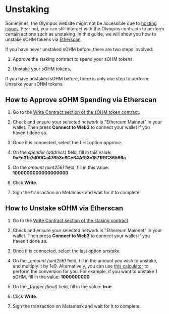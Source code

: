 # Unstaking

Sometimes, the Olympus website might not be accessible due to [hosting issues](https://twitter.com/FleekHQ/status/1416505712222609411). Fear not, you can still interact with the Olympus contracts to perform certain actions such as unstaking. In this guide, we will show you how to unstake sOHM tokens via [Etherscan](https://etherscan.io/).

If you have never unstaked sOHM before, there are two steps involved:

1. Approve the staking contract to spend your sOHM tokens.

2. Unstake your sOHM tokens.

If you have unstaked sOHM before, there is only one step to perform: Unstake your sOHM tokens.

## How to Approve sOHM Spending via Etherscan

1. Go to the [Write Contract section of the sOHM token contract](https://etherscan.io/address/0x04f2694c8fcee23e8fd0dfea1d4f5bb8c352111f#writeContract).

2. Check and ensure your selected network is "Ethereum Mainnet" in your wallet. Then press **Connect to Web3** to connect your wallet if you haven't done so.

3. Once it is connected, select the first option *approve*.

4. On the *spender (address)* field, fill in this value: **0xFd31c7d00Ca47653c6Ce64Af53c1571f9C36566a**

5. On the *amount (uint256)* field, fill in this value: **1000000000000000000**

6. Click **Write**.

7. Sign the transaction on Metamask and wait for it to complete.

## How to Unstake sOHM via Etherscan

1. Go to the [Write Contract section of the staking contract](https://etherscan.io/address/0xFd31c7d00Ca47653c6Ce64Af53c1571f9C36566a#writeContract).

2. Check and ensure your selected network is "Ethereum Mainnet" in your wallet. Then press **Connect to Web3** to connect your wallet if you haven't done so.

3. Once it is connected, select the last option *unstake*.

4. On the *_amount (uint256)* field, fill in the amount you wish to unstake, and multiply it by 1e9. Alternatively, you can use [this calculator](https://docs.google.com/spreadsheets/d/1vm48OCBnVh8uah0-3Xa7HqFwmfxgcrMIWPrOllSFIvA/edit?usp=sharing) to perform the conversion for you. For example, if you want to unstake 1 sOHM, fill in the value: **1000000000**

5. On the *_trigger (bool)* field, fill in the value: **true**

6. Click **Write**.

7. Sign the transaction on Metamask and wait for it to complete.
